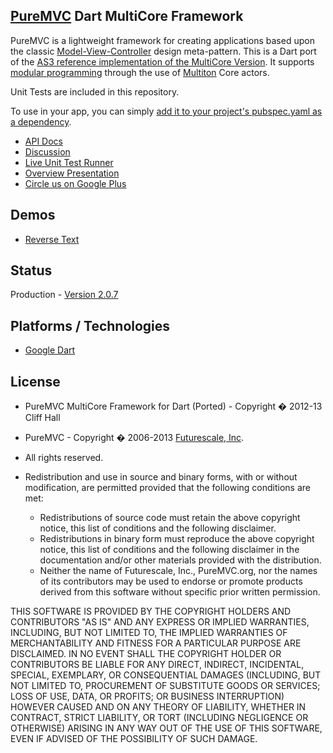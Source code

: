## [PureMVC](http://puremvc.github.com/) Dart MultiCore Framework
PureMVC is a lightweight framework for creating applications based upon the classic [Model-View-Controller](http://en.wikipedia.org/wiki/Model-view-controller) design meta-pattern. This is a Dart port of the [AS3 reference implementation of the MultiCore Version](https://github.com/PureMVC/puremvc-as3-multicore-framework/wiki). It supports [modular programming](http://en.wikipedia.org/wiki/Modular_programming) through the use of [Multiton](http://en.wikipedia.org/wiki/Multiton) Core actors.

Unit Tests are included in this repository.

To use in your app, you can simply [add it to your project's pubspec.yaml as a dependency](http://pub.dartlang.org/packages/puremvc).

* [API Docs](http://puremvc.org/pages/docs/Dart/multicore/puremvc.html)
* [Discussion](http://forums.puremvc.org/index.php?board=98.0)
* [Live Unit Test Runner](http://puremvc.org/pages/demos/Dart/PureMVC_Dart_Unit_Tests/Unit_Tests.html)
* [Overview Presentation](http://puremvc.tv/#P002)
* [Circle us on Google Plus](http://google.com/+puremvc)

## Demos
* [Reverse Text](https://github.com/PureMVC/puremvc-dart-demo-reversetext/wiki)

## Status
Production - [Version 2.0.7](https://github.com/PureMVC/puremvc-dart-multicore-framework/blob/master/VERSION)

## Platforms / Technologies
* [Google Dart](http://www.dartlang.org)

## License
* PureMVC MultiCore Framework for Dart (Ported) - Copyright � 2012-13 Cliff Hall
* PureMVC - Copyright � 2006-2013 [Futurescale, Inc](http://futurescale.com).
* All rights reserved.

* Redistribution and use in source and binary forms, with or without modification, are permitted provided that the following conditions are met:

  * Redistributions of source code must retain the above copyright notice, this list of conditions and the following disclaimer.
  * Redistributions in binary form must reproduce the above copyright notice, this list of conditions and the following disclaimer in the documentation and/or other materials provided with the distribution.
  * Neither the name of Futurescale, Inc., PureMVC.org, nor the names of its contributors may be used to endorse or promote products derived from this software without specific prior written permission.

THIS SOFTWARE IS PROVIDED BY THE COPYRIGHT HOLDERS AND CONTRIBUTORS "AS IS" AND ANY EXPRESS OR IMPLIED WARRANTIES, INCLUDING, BUT NOT LIMITED TO, THE IMPLIED WARRANTIES OF MERCHANTABILITY AND FITNESS FOR A PARTICULAR PURPOSE ARE DISCLAIMED. IN NO EVENT SHALL THE COPYRIGHT HOLDER OR CONTRIBUTORS BE LIABLE FOR ANY DIRECT, INDIRECT, INCIDENTAL, SPECIAL, EXEMPLARY, OR CONSEQUENTIAL DAMAGES (INCLUDING, BUT NOT LIMITED TO, PROCUREMENT OF SUBSTITUTE GOODS OR SERVICES; LOSS OF USE, DATA, OR PROFITS; OR BUSINESS INTERRUPTION) HOWEVER CAUSED AND ON ANY THEORY OF LIABILITY, WHETHER IN CONTRACT, STRICT LIABILITY, OR TORT (INCLUDING NEGLIGENCE OR OTHERWISE) ARISING IN ANY WAY OUT OF THE USE OF THIS SOFTWARE, EVEN IF ADVISED OF THE POSSIBILITY OF SUCH DAMAGE.
